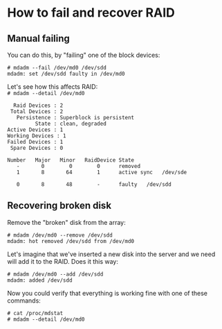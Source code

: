 # How to fail and recover RAID

## Manual failing

You can do this, by "failing" one of the block devices:  
```
# mdadm --fail /dev/md0 /dev/sdd  
mdadm: set /dev/sdd faulty in /dev/md0
```

Let's see how this affects RAID:  
`# mdadm --detail /dev/md0`  

      Raid Devices : 2
     Total Devices : 2
       Persistence : Superblock is persistent
             State : clean, degraded 
    Active Devices : 1
    Working Devices : 1
    Failed Devices : 1
     Spare Devices : 0

    Number   Major   Minor   RaidDevice State
       -       0        0        0      removed
       1       8       64        1      active sync   /dev/sde

       0       8       48        -      faulty   /dev/sdd

## Recovering broken disk

Remove the "broken" disk from the array:  
```
# mdadm /dev/md0 --remove /dev/sdd
mdadm: hot removed /dev/sdd from /dev/md0
```

Let's imagine that we've inserted a new disk into the server and we need
will add it to the RAID. Does it this way:
```
# mdadm /dev/md0 --add /dev/sdd  
mdadm: added /dev/sdd
```

Now you could verify that everything is working fine with one of these commands:
```
# cat /proc/mdstat
# mdadm --detail /dev/md0
```
